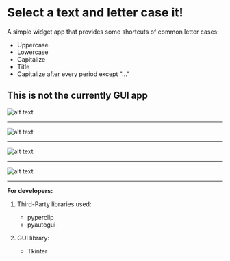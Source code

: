 # Select a text and letter case it!

A simple widget app that provides some shortcuts of common letter cases:

- Uppercase
- Lowercase
- Capitalize
- Title
- Capitalize after every period except "..."

## This is not the currently GUI app

![alt text](https://github.com/pedroifgonzalez/textconverter/blob/master/design/widget_version_previews/select_text_preview.png)
* * *
![alt text](https://github.com/pedroifgonzalez/textconverter/blob/master/design/widget_version_previews/point_option_preview.png)
* * *
![alt text](https://github.com/pedroifgonzalez/textconverter/blob/master/design/widget_version_previews/wait_tooltip_previewpng.png)
* * *
![alt text](https://github.com/pedroifgonzalez/textconverter/blob/master/design/widget_version_previews/notify_success_preview.png)
* * *

**For developers:**

1. Third-Party libraries used:
    - pyperclip
    - pyautogui

2. GUI library:
    - Tkinter
